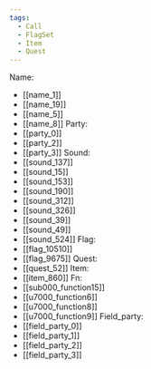 ```yaml
---
tags:
  - Call
  - FlagSet
  - Item
  - Quest
---
```

Name:
- [[name_1]]
- [[name_19]]
- [[name_5]]
- [[name_8]]
Party:
- [[party_0]]
- [[party_2]]
- [[party_3]]
Sound:
- [[sound_137]]
- [[sound_15]]
- [[sound_153]]
- [[sound_190]]
- [[sound_312]]
- [[sound_326]]
- [[sound_39]]
- [[sound_49]]
- [[sound_524]]
Flag:
- [[flag_10510]]
- [[flag_9675]]
Quest:
- [[quest_52]]
Item:
- [[item_860]]
Fn:
- [[sub000_function15]]
- [[u7000_function6]]
- [[u7000_function8]]
- [[u7000_function9]]
Field_party:
- [[field_party_0]]
- [[field_party_1]]
- [[field_party_2]]
- [[field_party_3]]
